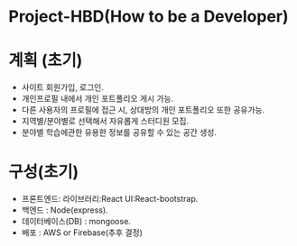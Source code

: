 # Project-HBD(How to be a Developer)

# 계획 (초기)

- 사이트 회원가입, 로그인.
- 개인프로필 내에서 개인 포트폴리오 게시 가능.
- 다른 사용자의 프로필에 접근 시, 상대방의 개인 포트폴리오 또한 공유가능.
- 지역별/분야별로 선택해서 자유롭게 스터디원 모집.
- 분야별 학습에관한 유용한 정보를 공유할 수 있는 공간 생성.

# 구성(초기)

- 프론트엔드: 라이브러리:React UI:React-bootstrap.
- 백엔드 : Node(express).
- 데이터베이스(DB) : mongoose.
- 배포 : AWS or Firebase(추후 결정)
